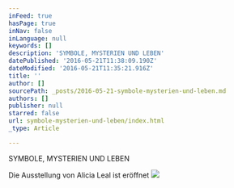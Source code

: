 ```yaml
---
inFeed: true
hasPage: true
inNav: false
inLanguage: null
keywords: []
description: 'SYMBOLE, MYSTERIEN UND LEBEN'
datePublished: '2016-05-21T11:38:09.190Z'
dateModified: '2016-05-21T11:35:21.916Z'
title: ''
author: []
sourcePath: _posts/2016-05-21-symbole-mysterien-und-leben.md
authors: []
publisher: null
starred: false
url: symbole-mysterien-und-leben/index.html
_type: Article

---
```

SYMBOLE, MYSTERIEN UND LEBEN

Die Ausstellung von Alicia Leal ist eröffnet
![](https://the-grid-user-content.s3-us-west-2.amazonaws.com/d2b00c20-a7ec-4864-94f9-2b181282edb9.jpg)